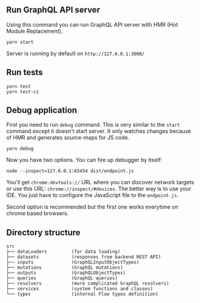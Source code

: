 ## Run GraphQL API server

Using this command you can run GraphQL API server with HMR (Hot Module Replacement).

```
yarn start
```

Server is running by default on `http://127.0.0.1:3000/`

## Run tests

```
yarn test
yarn test-ci
```

## Debug application

First you need to run `debug` command. This is very similar to the `start` command except it doesn't start server. It only watches changes because of HMR and generates source-maps for JS code.

```
yarn debug
```

Now you have two options. You can fire up debugger by itself:

```
node --inspect=127.0.0.1:65454 dist/endpoint.js
```

You'll get `chrome-devtools://` URL where you can discover network targets or use this URL: `chrome://inspect/#devices`. The better way is to use your IDE. You just have to configure the JavaScript file to the `endpoint.js`.

Second option is recommended but the first one works everytime on chrome based browsers.

## Directory structure

```
src
├── dataLoaders         (for data loading)
├── datasets            (responses from backend REST API)
├── inputs              (GraphQLInputObjectTypes)
├── mutations           (GraphQL mutations)
├── outputs             (GraphQLObjectTypes)
├── queries             (GraphQL queries)
├── resolvers           (more complicated GraphQL resolvers)
├── services            (system functions and classes)
└── types               (internal Flow types definition)
```
